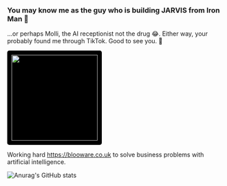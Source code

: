 ### You may know me as the guy who is building JARVIS from Iron Man 👋

...or perhaps Molli, the AI receptionist not the drug 😂. Either way, your probably found me through TikTok. Good to see you. 🙌

<img src="https://blooware.co.uk/assets/logo.svg" style="width: 200px; background-color: black; padding: 10px;border-radius: 5px;"/>

Working hard https://blooware.co.uk to solve business problems with artificial intelligence.

![Anurag's GitHub stats](https://github-readme-stats.vercel.app/api?username=huwissp&show_icons=true&theme=radical)


<!--
**huwissp/huwissp** is a ✨ _special_ ✨ repository because its `README.md` (this file) appears on your GitHub profile.

Here are some ideas to get you started:

- 🔭 I’m currently working on ...
- 🌱 I’m currently learning ...
- 👯 I’m looking to collaborate on ...
- 🤔 I’m looking for help with ...
- 💬 Ask me about ...
- 📫 How to reach me: ...
- 😄 Pronouns: ...
- ⚡ Fun fact: ...
-->
